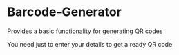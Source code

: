 # Barcode-Generator

Provides a basic functionality for generating QR codes

You need just to enter your details to get a ready QR code
